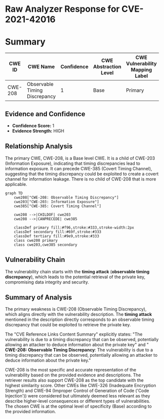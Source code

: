 # Raw Analyzer Response for CVE-2021-42016

# Summary
| CWE ID | CWE Name | Confidence | CWE Abstraction Level | CWE Vulnerability Mapping Label | CWE-Vulnerability Mapping Notes |
|---|---|---|---|---|---|
| CWE-208 | Observable Timing Discrepancy | 1 | Base | Primary | Allowed |

## Evidence and Confidence

*   **Confidence Score:** 1
*   **Evidence Strength:** HIGH

## Relationship Analysis
The primary CWE, CWE-208, is a Base level CWE. It is a child of CWE-203 (Information Exposure), indicating that timing discrepancies lead to information exposure. It can precede CWE-385 (Covert Timing Channel), suggesting that the timing discrepancy could be exploited to create a covert channel for information leakage. There is no child of CWE-208 that is more applicable.

```mermaid
graph TD
    cwe208["CWE-208: Observable Timing Discrepancy"]
    cwe203["CWE-203: Information Exposure"]
    cwe385["CWE-385: Covert Timing Channel"]
    
    cwe208 -->|CHILDOF| cwe203
    cwe208 -->|CANPRECEDE| cwe385
    
    classDef primary fill:#f96,stroke:#333,stroke-width:2px
    classDef secondary fill:#69f,stroke:#333
    classDef tertiary fill:#9e9,stroke:#333
    class cwe208 primary
    class cwe203,cwe385 secondary
```

## Vulnerability Chain
The vulnerability chain starts with the **timing attack** (**observable timing discrepancy**), which leads to the potential retrieval of the private key, compromising data integrity and security.

## Summary of Analysis
The primary weakness is CWE-208 (Observable Timing Discrepancy), which aligns directly with the vulnerability description. The **timing attack** mentioned in the description directly corresponds to an observable timing discrepancy that could be exploited to retrieve the private key.

The "CVE Reference Links Content Summary" explicitly states: "The vulnerability is due to a timing discrepancy that can be observed, potentially allowing an attacker to deduce information about the private key" and " **CWE-208: Observable Timing Discrepancy**: The vulnerability is due to a timing discrepancy that can be observed, potentially allowing an attacker to deduce information about the private key."

CWE-208 is the most specific and accurate representation of the vulnerability based on the provided evidence and descriptions. The retriever results also support CWE-208 as the top candidate with the highest similarity score. Other CWEs like CWE-326 (Inadequate Encryption Strength) and CWE-94 (Improper Control of Generation of Code ('Code Injection')) were considered but ultimately deemed less relevant as they describe higher-level consequences or different types of vulnerabilities. The chosen CWE is at the optimal level of specificity (Base) according to the provided information.